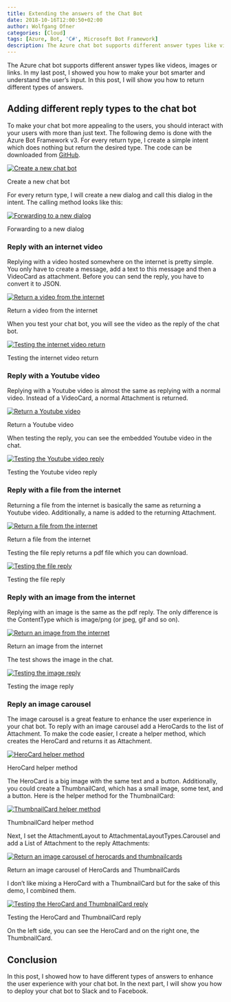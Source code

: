 ```yaml
---
title: Extending the answers of the Chat Bot
date: 2018-10-16T12:00:50+02:00
author: Wolfgang Ofner
categories: [Cloud]
tags: [Azure, Bot, 'C#', Microsoft Bot Framework]
description: The Azure chat bot supports different answer types like videos, images or links. In this post, I will show you how to return different types of answers.
---
```

The Azure chat bot supports different answer types like videos, images or links. In my last post, I showed you how to make your bot smarter and understand the user&#8217;s input. In this post, I will show you how to return different types of answers.

## Adding different reply types to the chat bot

To make your chat bot more appealing to the users, you should interact with your users with more than just text. The following demo is done with the Azure Bot Framework v3. For every return type, I create a simple intent which does nothing but return the desired type. The code can be downloaded from <a href="https://github.com/WolfgangOfner/Azure-ChatBot-Return-Demo" target="_blank" rel="noopener">GitHub</a>.

<div class="col-12 col-sm-10 aligncenter">
  <a href="/assets/img/posts/2018/10/Create-a-new-chat-bot.jpg"><img loading="lazy" src="/assets/img/posts/2018/10/Create-a-new-chat-bot.jpg" alt="Create a new chat bot" /></a>
  
  <p>
    Create a new chat bot
  </p>
</div>

For every return type, I will create a new dialog and call this dialog in the intent. The calling method looks like this:

<div class="col-12 col-sm-10 aligncenter">
  <a href="/assets/img/posts/2018/10/Forwarding-to-a-new-dialog.jpg"><img loading="lazy" src="/assets/img/posts/2018/10/Forwarding-to-a-new-dialog.jpg" alt="Forwarding to a new dialog" /></a>
  
  <p>
    Forwarding to a new dialog
  </p>
</div>

### Reply with an internet video

Replying with a video hosted somewhere on the internet is pretty simple. You only have to create a message, add a text to this message and then a VideoCard as attachment. Before you can send the reply, you have to convert it to JSON.

<div class="col-12 col-sm-10 aligncenter">
  <a href="/assets/img/posts/2018/10/Return-a-video-from-the-internet.jpg"><img loading="lazy" src="/assets/img/posts/2018/10/Return-a-video-from-the-internet.jpg" alt="Return a video from the internet" /></a>
  
  <p>
    Return a video from the internet
  </p>
</div>

When you test your chat bot, you will see the video as the reply of the chat bot.

<div class="col-12 col-sm-10 aligncenter">
  <a href="/assets/img/posts/2018/10/Testing-the-internet-video-return.jpg"><img loading="lazy" src="/assets/img/posts/2018/10/Testing-the-internet-video-return.jpg" alt="Testing the internet video return" /></a>
  
  <p>
    Testing the internet video return
  </p>
</div>

### Reply with a Youtube video

Replying with a Youtube video is almost the same as replying with a normal video. Instead of a VideoCard, a normal Attachment is returned.

<div class="col-12 col-sm-10 aligncenter">
  <a href="/assets/img/posts/2018/10/Return-a-Youtube-video.jpg"><img loading="lazy" src="/assets/img/posts/2018/10/Return-a-Youtube-video.jpg" alt="Return a Youtube video" /></a>
  
  <p>
    Return a Youtube video
  </p>
</div>

When testing the reply, you can see the embedded Youtube video in the chat.

<div class="col-12 col-sm-10 aligncenter">
  <a href="/assets/img/posts/2018/10/Testing-the-Youtube-video-reply.jpg"><img loading="lazy" src="/assets/img/posts/2018/10/Testing-the-Youtube-video-reply.jpg" alt="Testing the Youtube video reply" /></a>
  
  <p>
    Testing the Youtube video reply
  </p>
</div>

### Reply with a file from the internet

Returning a file from the internet is basically the same as returning a Youtube video. Additionally, a name is added to the returning Attachment.

<div class="col-12 col-sm-10 aligncenter">
  <a href="/assets/img/posts/2018/10/Return-a-file-from-the-internet.jpg"><img loading="lazy" src="/assets/img/posts/2018/10/Return-a-file-from-the-internet.jpg" alt="Return a file from the internet" /></a>
  
  <p>
    Return a file from the internet
  </p>
</div>

Testing the file reply returns a pdf file which you can download.

<div class="col-12 col-sm-10 aligncenter">
  <a href="/assets/img/posts/2018/10/Testing-the-file-reply.jpg"><img loading="lazy" src="/assets/img/posts/2018/10/Testing-the-file-reply.jpg" alt="Testing the file reply" /></a>
  
  <p>
    Testing the file reply
  </p>
</div>

### Reply with an image from the internet

Replying with an image is the same as the pdf reply. The only difference is the ContentType which is image/png (or jpeg, gif and so on).

<div class="col-12 col-sm-10 aligncenter">
  <a href="/assets/img/posts/2018/10/Return-an-image-from-the-internet.jpg"><img loading="lazy" src="/assets/img/posts/2018/10/Return-an-image-from-the-internet.jpg" alt="Return an image from the internet" /></a>
  
  <p>
    Return an image from the internet
  </p>
</div>

The test shows the image in the chat.

<div class="col-12 col-sm-10 aligncenter">
  <a href="/assets/img/posts/2018/10/Testing-the-image-reply.jpg"><img loading="lazy" src="/assets/img/posts/2018/10/Testing-the-image-reply.jpg" alt="Testing the image reply" /></a>
  
  <p>
    Testing the image reply
  </p>
</div>

### Reply an image carousel

The image carousel is a great feature to enhance the user experience in your chat bot. To reply with an image carousel add a HeroCards to the list of Attachment. To make the code easier, I create a helper method, which creates the HeroCard and returns it as Attachment.

<div class="col-12 col-sm-10 aligncenter">
  <a href="/assets/img/posts/2018/10/HeroCard-helper-method.jpg"><img loading="lazy" src="/assets/img/posts/2018/10/HeroCard-helper-method.jpg" alt="HeroCard helper method" /></a>
  
  <p>
    HeroCard helper method
  </p>
</div>

The HeroCard is a big image with the same text and a button. Additionally, you could create a ThumbnailCard, which has a small image, some text, and a button. Here is the helper method for the ThumbnailCard:

<div class="col-12 col-sm-10 aligncenter">
  <a href="/assets/img/posts/2018/10/ThumbnailCard-helper-method.jpg"><img loading="lazy" src="/assets/img/posts/2018/10/ThumbnailCard-helper-method.jpg" alt="ThumbnailCard helper method" /></a>
  
  <p>
    ThumbnailCard helper method
  </p>
</div>

Next, I set the AttachmentLayout to AttachmentaLayoutTypes.Carousel and add a List of Attachment to the reply Attachments:

<div class="col-12 col-sm-10 aligncenter">
  <a href="/assets/img/posts/2018/10/Return-an-image-carousel-of-herocards-and-thumbnailcards.jpg"><img loading="lazy" src="/assets/img/posts/2018/10/Return-an-image-carousel-of-herocards-and-thumbnailcards.jpg" alt="Return an image carousel of herocards and thumbnailcards" /></a>
  
  <p>
    Return an image carousel of HeroCards and ThumbnailCards
  </p>
</div>

I don&#8217;t like mixing a HeroCard with a ThumbnailCard but for the sake of this demo, I combined them.

<div class="col-12 col-sm-10 aligncenter">
  <a href="/assets/img/posts/2018/10/Testing-the-HeroCard-and-ThumbnailCard-reply.jpg"><img loading="lazy" src="/assets/img/posts/2018/10/Testing-the-HeroCard-and-ThumbnailCard-reply.jpg" alt="Testing the HeroCard and ThumbnailCard reply" /></a>
  
  <p>
    Testing the HeroCard and ThumbnailCard reply
  </p>
</div>

On the left side, you can see the HeroCard and on the right one, the ThumbnailCard.

## Conclusion

In this post, I showed how to have different types of answers to enhance the user experience with your chat bot. In the next part, I will show you how to deploy your chat bot to Slack and to Facebook.